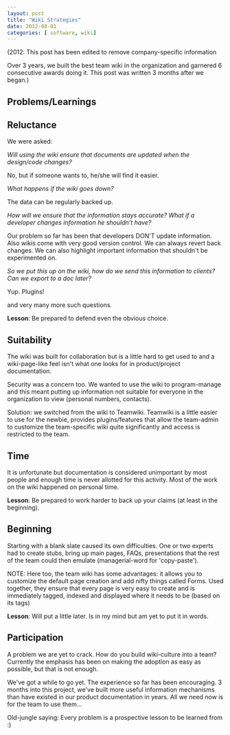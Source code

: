```yaml
---
layout: post
title: "Wiki Strategies"
date: 2012-08-01
categories: [ software, wiki]
---
```

(2012: This post has been edited to remove company-specific information

Over 3 years, we built the best team wiki  in the organization and garnered 6 consecutive awards doing it. This post was written 3 months after we began.)

## Problems/Learnings

## Reluctance

We were asked: 

_Will using the wiki ensure that documents are updated when the design/code changes?_

No, but if someone wants to, he/she will find it easier.

_What happens if the wiki goes down?_

The data can be regularly backed up.

_How will we ensure that the information stays accurate? What if a developer changes information he shouldn't have?_

Our problem so far has been that developers DON'T update information. Also wikis come with very good version control. We can always revert back changes. We can also highlight important information that shouldn't be experimented on.

_So we put this up on the wiki, how do we send this information to clients? Can we export to a doc later?_

Yup. Plugins! 

and very many more such questions.

**Lesson**: Be prepared to defend even the obvious choice.

## Suitability
The wiki was built for collaboration but is a little hard to get used to and a wiki-page-like feel isn't what one looks for in product/project documentation.

Security was a concern too. We wanted to use the wiki to program-manage and this meant putting up information not suitable for everyone in the organization to view (personal numbers, contacts).

Solution: we switched from the wiki to Teamwiki. Teamwiki is a little easier to use for the newbie, provides plugins/features that allow the team-admin to customize the team-specific wiki quite significantly and access is restricted to the team.

## Time
It is unfortunate but documentation is considered unimportant by most people and enough time is never allotted for this activity. Most of the work on the wiki happened on personal time.

**Lesson**: Be prepared to work harder to back up your claims (at least in the beginning).

## Beginning
Starting with a blank slate caused its own difficulties. One or two experts had to create stubs, bring up main pages, FAQs, presentations that the rest of the team could then emulate (managerial-word for 'copy-paste').

NOTE: Here too, the team wiki has some advantages: it allows you to customize the default page creation and add nifty things called Forms. Used together, they ensure that every page is very easy to create and is immediately tagged, indexed and displayed where it needs to be (based on its tags)

**Lesson**: Will put a little later. Is in my mind but am yet to put it in words.

## Participation
A problem we are yet to crack. How do you build wiki-culture into a team? Currently the emphasis has been on making the adoption as easy as possible, but that is not enough.

We've got a while to go yet. The experience so far has been encouraging. 3 months into this project, we've built more useful information mechanisms than have existed in our product documentation in years. All we need now is for the team to use them...

Old-jungle saying: Every problem is a prospective lesson to be learned from :)
